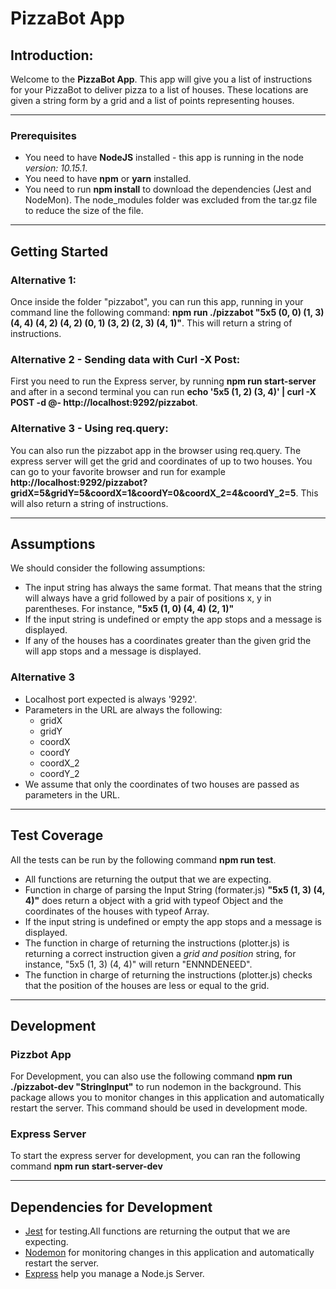 
# PizzaBot App

## Introduction:

Welcome to the **PizzaBot App**. This app will give you a list of instructions for your PizzaBot to deliver pizza to a list of houses. These locations are given a string form by a grid and a list of points representing houses.

***

### Prerequisites

* You need to have **NodeJS** installed - this app is running in the node *version: 10.15.1*. 
* You need to have **npm** or **yarn** installed.
* You need to run **npm install** to download the dependencies (Jest and NodeMon). The node_modules folder was excluded from the tar.gz file to reduce the size of the file.

***

## Getting Started

### Alternative 1:

Once inside the folder "pizzabot", you can run this app, running in your command line the following command: **npm run ./pizzabot "5x5 (0, 0) (1, 3) (4, 4) (4, 2) (4, 2) (0, 1) (3, 2) (2, 3) (4, 1)"**. This will return a string of instructions.

### Alternative 2 - Sending data with Curl -X Post:

First you need to run the Express server, by running **npm run start-server** and after in a second terminal you can run **echo '5x5 (1, 2) (3, 4)' | curl -X POST -d @- http://localhost:9292/pizzabot**.

### Alternative 3 - Using req.query:

You can also run the pizzabot app in the browser using req.query. The express server will get the grid and coordinates of up to two houses. You can go to your favorite browser and run for example **http://localhost:9292/pizzabot?gridX=5&gridY=5&coordX=1&coordY=0&coordX_2=4&coordY_2=5**. This will also return a string of instructions.


***

## Assumptions

We should consider the following assumptions:

* The input string has always the same format. That means that the string will always have a grid followed by a pair of positions x, y in parentheses. For instance, **"5x5 (1, 0) (4, 4) (2, 1)"**
* If the input string is undefined or empty the app stops and a message is displayed.
* If any of the houses has a coordinates greater than the given grid the will app stops and a message is displayed.

### Alternative 3
* Localhost port expected is always '9292'.
* Parameters in the URL are always the following:
  * gridX
  * gridY
  * coordX
  * coordY 
  * coordX_2
  * coordY_2
* We assume that only the coordinates of two houses are passed as parameters in the URL.

***

## Test Coverage

All the tests can be run by the following command **npm run test**.

* All functions are returning the output that we are expecting.
* Function in charge of parsing the Input String (formater.js) **"5x5 (1, 3) (4, 4)"** does return a object with a grid with typeof Object and the coordinates of the houses with typeof Array.
* If the input string is undefined or empty the app stops and a message is displayed.
* The function in charge of returning the instructions (plotter.js) is returning a correct instruction given a *grid and position* string, for instance, "5x5 (1, 3) (4, 4)" will return "ENNNDENEED".
* The function in charge of returning the instructions (plotter.js) checks that the position of the houses are less or equal to the grid.


***

## Development

### Pizzbot App

For Development, you can also use the following command **npm run ./pizzabot-dev "StringInput"** to run nodemon in the background. This package allows you to monitor changes in this application and automatically restart the server. This command should be used in development mode. 

### Express Server
To start the express server for development, you can ran the following command **npm run start-server-dev**

***

## Dependencies for Development

* [Jest](https://github.com/facebook/jest) for testing.All functions are returning the output that we are expecting.
* [Nodemon](https://github.com/remy/nodemon) for monitoring changes in this application and automatically restart the server.
* [Express](https://expressjs.com) help you manage a Node.js Server.




